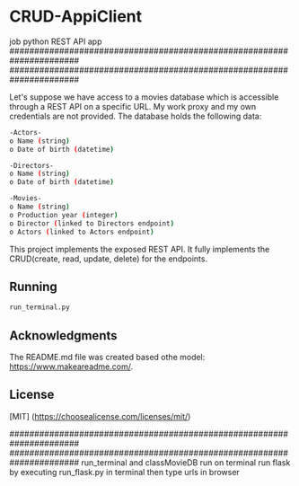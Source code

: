 # CRUD-AppiClient
job python REST API app
######################################################################
######################################################################


Let's suppose we have access to a movies database which is accessible through a REST API on a specific URL. My work proxy and my own credentials are not provided. The database holds the following data:
```bash
-Actors-
o Name (string)
o Date of birth (datetime)

-Directors-
o Name (string)
o Date of birth (datetime)

-Movies-
o Name (string)
o Production year (integer)
o Director (linked to Directors endpoint)
o Actors (linked to Actors endpoint)
```

This project implements the exposed REST API. It fully implements the CRUD(create, read, update, delete) for the endpoints.
## Running
```bash
run_terminal.py
```
## Acknowledgments
The README.md file was created based othe model: https://www.makeareadme.com/.

## License
[MIT]
(https://choosealicense.com/licenses/mit/)

######################################################################
######################################################################
run_terminal and classMovieDB run on terminal
run flask by executing run_flask.py in terminal
then type urls in browser
